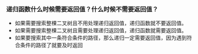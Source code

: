 ### 递归函数什么时候需要返回值？什么时候不需要返回值？

- 如果需要搜索整棵二叉树且不用处理递归返回值，递归函数就不要返回值。
- 如果需要搜索整棵二叉树且需要处理递归返回值，递归函数就需要返回值。 
- 如果要搜索其中一条符合条件的路径，那么递归一定需要返回值，因为遇到符合条件的路径了就要及时返回
